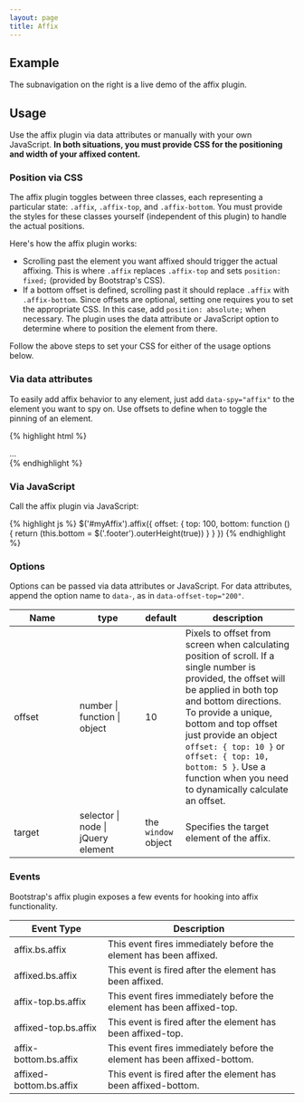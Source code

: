 ```yaml
---
layout: page
title: Affix
---
```


## Example

The subnavigation on the right is a live demo of the affix plugin.

## Usage

Use the affix plugin via data attributes or manually with your own JavaScript. **In both situations, you must provide CSS for the positioning and width of your affixed content.**

### Position via CSS

The affix plugin toggles between three classes, each representing a particular state: `.affix`, `.affix-top`, and `.affix-bottom`. You must provide the styles for these classes yourself (independent of this plugin) to handle the actual positions.

Here's how the affix plugin works:

- Scrolling past the element you want affixed should trigger the actual affixing. This is where `.affix` replaces `.affix-top` and sets `position: fixed;` (provided by Bootstrap's CSS).
- If a bottom offset is defined, scrolling past it should replace `.affix` with `.affix-bottom`. Since offsets are optional, setting one requires you to set the appropriate CSS. In this case, add `position: absolute;` when necessary. The plugin uses the data attribute or JavaScript option to determine where to position the element from there.

Follow the above steps to set your CSS for either of the usage options below.

### Via data attributes

To easily add affix behavior to any element, just add `data-spy="affix"` to the element you want to spy on. Use offsets to define when to toggle the pinning of an element.

{% highlight html %}
<div data-spy="affix" data-offset-top="60" data-offset-bottom="200">
  ...
</div>
{% endhighlight %}

### Via JavaScript

Call the affix plugin via JavaScript:

{% highlight js %}
$('#myAffix').affix({
  offset: {
    top: 100,
    bottom: function () {
      return (this.bottom = $('.footer').outerHeight(true))
    }
  }
})
{% endhighlight %}


### Options

Options can be passed via data attributes or JavaScript. For data attributes, append the option name to `data-`, as in `data-offset-top="200"`.

<div class="table-responsive">
  <table class="table table-bordered table-striped">
    <thead>
     <tr>
       <th style="width: 100px;">Name</th>
       <th style="width: 100px;">type</th>
       <th style="width: 50px;">default</th>
       <th>description</th>
     </tr>
    </thead>
    <tbody>
     <tr>
       <td>offset</td>
       <td>number | function | object</td>
       <td>10</td>
       <td>Pixels to offset from screen when calculating position of scroll. If a single number is provided, the offset will be applied in both top and bottom directions. To provide a unique, bottom and top offset just provide an object <code>offset: { top: 10 }</code> or <code>offset: { top: 10, bottom: 5 }</code>. Use a function when you need to dynamically calculate an offset.</td>
     </tr>
     <tr>
       <td>target</td>
       <td>selector | node | jQuery element</td>
       <td>the <code>window</code> object</td>
       <td>Specifies the target element of the affix.</td>
     </tr>
    </tbody>
  </table>
</div>

### Events

Bootstrap's affix plugin exposes a few events for hooking into affix functionality.

<div class="table-responsive">
  <table class="table table-bordered table-striped">
    <thead>
      <tr>
        <th style="width: 150px;">Event Type</th>
        <th>Description</th>
      </tr>
    </thead>
    <tbody>
      <tr>
        <td>affix.bs.affix</td>
        <td>This event fires immediately before the element has been affixed.</td>
      </tr>
      <tr>
        <td>affixed.bs.affix</td>
        <td>This event is fired after the element has been affixed.</td>
      </tr>
      <tr>
        <td>affix-top.bs.affix</td>
        <td>This event fires immediately before the element has been affixed-top.</td>
      </tr>
      <tr>
        <td>affixed-top.bs.affix</td>
        <td>This event is fired after the element has been affixed-top.</td>
      </tr>
     <tr>
      <td>affix-bottom.bs.affix</td>
        <td>This event fires immediately before the element has been affixed-bottom.</td>
      </tr>
      <tr>
        <td>affixed-bottom.bs.affix</td>
        <td>This event is fired after the element has been affixed-bottom.</td>
      </tr>
    </tbody>
  </table>
</div>
